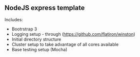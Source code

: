 ## NodeJS express template 

Includes:
* Bootrstrap 3
* Logging setup - through (https://github.com/flatiron/winston)
* Initial directory structure
* Cluster setup to take advantage of all cores available
* Base testing setup (Mocha)